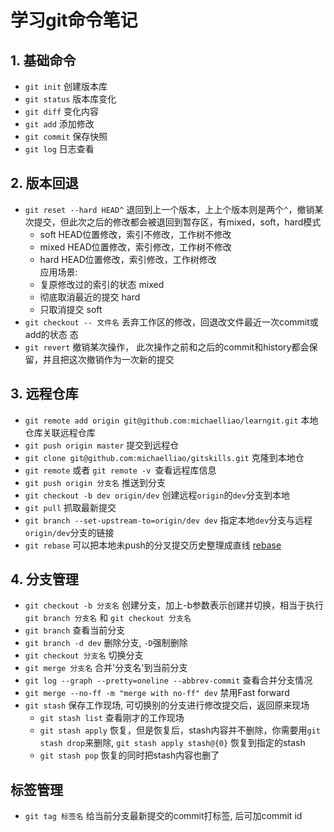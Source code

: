 # 学习git命令笔记
## 1. 基础命令
+ `git init` 创建版本库
+ `git status` 版本库变化
+ `git diff` 变化内容
+ `git add` 添加修改
+ `git commit` 保存快照
+ `git log` 日志查看
## 2. 版本回退
+ `git reset --hard HEAD^`
  退回到上一个版本，上上个版本则是两个`^`，撤销某次提交，但此次之后的修改都会被退回到暂存区，有mixed，soft，hard模式
  + soft HEAD位置修改，索引不修改，工作树不修改 
  + mixed HEAD位置修改，索引修改，工作树不修改 
  + hard HEAD位置修改，索引修改，工作树修改   
    应用场景:
  + 复原修改过的索引的状态 mixed
  + 彻底取消最近的提交 hard
  + 只取消提交 soft
+ `git checkout -- 文件名` 丢弃工作区的修改，回退改文件最近一次commit或add的状态
态
 + `git revert` 撤销某次操作，
   此次操作之前和之后的commit和history都会保留，并且把这次撤销作为一次新的提交
## 3. 远程仓库
+ `git remote add origin git@github.com:michaelliao/learngit.git`
  本地仓库关联远程仓库
+ `git push origin master` 提交到远程仓
+ `git clone git@github.com:michaelliao/gitskills.git` 克隆到本地仓   
+ `git remote` 或者 `git remote -v `查看远程库信息
+ `git push origin 分支名` 推送到分支
+ `git checkout -b dev origin/dev` 创建远程`origin`的`dev`分支到本地
+ `git pull` 抓取最新提交
+ `git branch --set-upstream-to=origin/dev dev`
  指定本地`dev`分支与远程`origin/dev`分支的链接
+ `git rebase` 可以把本地未push的分叉提交历史整理成直线 [rebase](http://gitbook.liuhui998.com/4_2.html)
## 4. 分支管理
+ `git checkout -b 分支名` 创建分支，加上-b参数表示创建并切换，相当于执行`git
  branch 分支名` 和 `git checkout 分支名`
+ `git branch` 查看当前分支
+ `git branch -d dev` 删除分支, `-D`强制删除
+ `git checkout 分支名` 切换分支
+ `git merge 分支名` 合并'分支名'到当前分支
+ `git log --graph --pretty=oneline --abbrev-commit` 查看合并分支情况
+ `git merge --no-ff -m "merge with no-ff" dev` 禁用Fast forward 
+ `git stash` 保存工作现场, 可切换别的分支进行修改提交后，返回原来现场
  + `git stash list` 查看刚才的工作现场
  + `git stash apply` 恢复，但是恢复后，stash内容并不删除，你需要用`git
    stash drop`来删除, `git stash apply stash@{0}` 恢复到指定的stash
  + `git stash pop` 恢复的同时把stash内容也删了  
## 标签管理
+ `git tag 标签名` 给当前分支最新提交的commit打标签, 后可加commit id